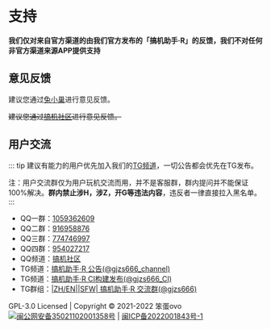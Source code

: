 # 支持

**我们仅对来自官方渠道的由我们官方发布的「搞机助手·R」的反馈，我们不对任何非官方渠道来源APP提供支持**

## 意见反馈

建议您通过[兔小巢](https://support.qq.com/product/383388)进行意见反馈。

~~建议您通过[搞机社区](https://igjbbs.cn/forums/14)进行意见反馈。~~

## 用户交流

::: tip 建议有能力的用户优先加入我们的[TG频道](https://t.me/gjzs666_channel)，一切公告都会优先在TG发布。

注：用户交流群仅为用户玩机交流而用，并不是客服群，群内提问并不能保证100%解决。**群内禁止涉H，涉Z，开G等违法内容**，违反者一律直接拉入黑名单。 
:::


- QQ一群：[1059362609](https://jq.qq.com/?_wv=1027&k=GUWNPwxz)
- QQ二群：[916958876](https://jq.qq.com/?_wv=1027&k=0ODutBIG)
- QQ三群：[774746997](https://jq.qq.com/?_wv=1027&k=vc1OQrEQ)
- QQ四群：[954027217](https://jq.qq.com/?_wv=1027&k=xYYv3ywL)
- QQ频道：[搞机社区](https://qun.qq.com/qqweb/qunpro/share?_wv=3&_wwv=128&inviteCode=6MUUN&from=246610&biz=ka)
- TG频道：[搞机助手·R 公告(@gjzs666_channel)](https://t.me/gjzs666_channel)
- TG频道：[搞机助手·R CI构建发布(@gjzs666_CI)](https://t.me/gjzs666_CI)
- TG群组：[|ZH/EN|\|SFW| 搞机助手·R 交流群(@gjzs666)](https://t.me/gjzs666)

<div class="footer">GPL-3.0 Licensed | Copyright © 2021-2022 笨蛋ovo<br><a target="_blank" href="http://www.beian.gov.cn/portal/registerSystemInfo?recordcode=35021102001358"><img src="/beian.png"/>闽公网安备35021102001358号</a> | <a target="_blank" rel="noopener" href="https://beian.miit.gov.cn/"><span>闽ICP备2022001843号-1</span></a></div>
